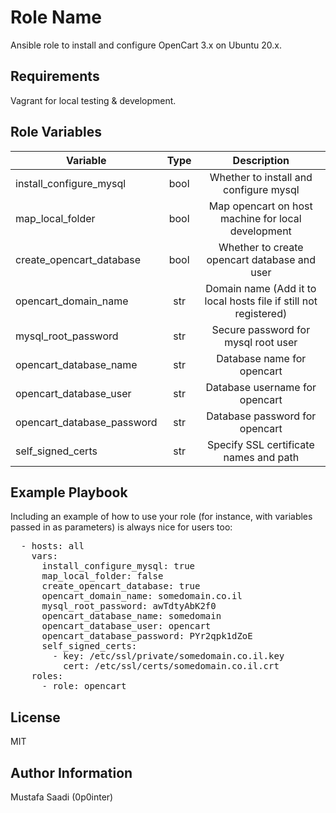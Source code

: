 Role Name
=========

Ansible role to install and configure OpenCart 3.x on Ubuntu 20.x.

Requirements
------------

Vagrant for local testing & development.

Role Variables
--------------

| Variable                    | Type   | Description                                                      |
| --------------------------- |:------:|:-----------------------------------------------------------------:
| install_configure_mysql     | bool   | Whether to install and configure mysql                           |
| map_local_folder            | bool   | Map opencart on host machine for local development               |
| create_opencart_database    | bool   | Whether to create opencart database and user                     | 
| opencart_domain_name        | str    | Domain name (Add it to local hosts file if still not registered) |
| mysql_root_password         | str    | Secure password for mysql root user                              |
| opencart_database_name      | str    | Database name for opencart                                       |
| opencart_database_user      | str    | Database username for opencart                                   |
| opencart_database_password  | str    | Database password for opencart                                   |
| self_signed_certs           | str    | Specify SSL certificate names and path                           |

Example Playbook
----------------

Including an example of how to use your role (for instance, with variables passed in as parameters) is always nice for users too:

<pre>
  - hosts: all
    vars:
      install_configure_mysql: true
      map_local_folder: false
      create_opencart_database: true
      opencart_domain_name: somedomain.co.il
      mysql_root_password: awTdtyAbK2f0
      opencart_database_name: somedomain
      opencart_database_user: opencart
      opencart_database_password: PYr2qpk1dZoE
      self_signed_certs:
        - key: /etc/ssl/private/somedomain.co.il.key
          cert: /etc/ssl/certs/somedomain.co.il.crt
    roles:
      - role: opencart
</pre>

License
-------

MIT

Author Information
------------------

Mustafa Saadi (0p0inter)
